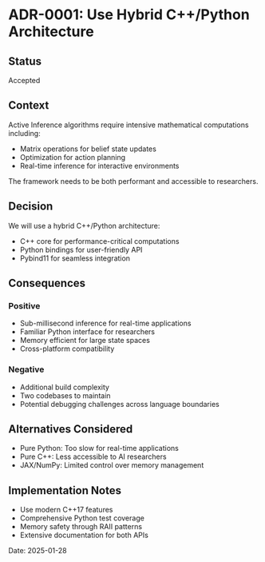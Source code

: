 # ADR-0001: Use Hybrid C++/Python Architecture

## Status
Accepted

## Context
Active Inference algorithms require intensive mathematical computations including:
- Matrix operations for belief state updates
- Optimization for action planning
- Real-time inference for interactive environments

The framework needs to be both performant and accessible to researchers.

## Decision
We will use a hybrid C++/Python architecture:
- C++ core for performance-critical computations
- Python bindings for user-friendly API
- Pybind11 for seamless integration

## Consequences

### Positive
- Sub-millisecond inference for real-time applications
- Familiar Python interface for researchers
- Memory efficient for large state spaces
- Cross-platform compatibility

### Negative
- Additional build complexity
- Two codebases to maintain
- Potential debugging challenges across language boundaries

## Alternatives Considered
- Pure Python: Too slow for real-time applications
- Pure C++: Less accessible to AI researchers
- JAX/NumPy: Limited control over memory management

## Implementation Notes
- Use modern C++17 features
- Comprehensive Python test coverage
- Memory safety through RAII patterns
- Extensive documentation for both APIs

Date: 2025-01-28